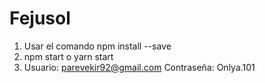 # Fejusol

1) Usar el comando npm install --save
2) npm start o yarn start
3) Usuario: parevekir92@gmail.com Contraseña: Onlya.101
